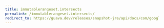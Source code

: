 ```yaml
---
title: immutablerangeset.intersects
permalink: /immutablerangeset.intersects/
redirect_to: https://guava.dev/releases/snapshot-jre/api/docs/com/google/common/collect/ImmutableRangeSet.html#intersects-com.google.common.collect.Range-
---
```

